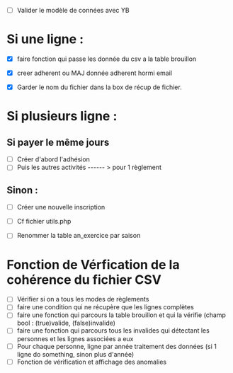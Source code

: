 - [ ] Valider le modèle de connées avec YB
# Si une ligne :
- [x] faire fonction qui passe les donnée du csv a la table brouillon
- [x] creer adherent ou MAJ donnée adherent hormi email
- [x] Garder le nom du fichier dans la box de récup de fichier.


# Si plusieurs ligne :
## Si payer le même jours
- [ ] Créer d'abord l'adhésion
- [ ] Puis les autres activités  ------ > pour 1 règlement
## Sinon :
- [ ] Créer une nouvelle inscription



- [ ] Cf fichier utils.php
- [ ] Renommer la table an_exercice par saison



# Fonction de Vérfication de la cohérence du fichier CSV
- [ ] Vérifier si on a tous les modes de règlements
- [ ] faire une condition qui ne récupère que les lignes complètes
- [ ] faire une fonction qui parcours la table brouillon et qui la vérifie (champ bool : (true)valide, (false)invalide)
- [ ] faire une fonction qui parcours tous les invalides qui détectant les personnes et les lignes associées a eux
- [ ] Pour chaque personne, ligne par année traitement des données (si 1 ligne do something, sinon plus d'année)
- [ ] Fonction de vérification et affichage des anomalies